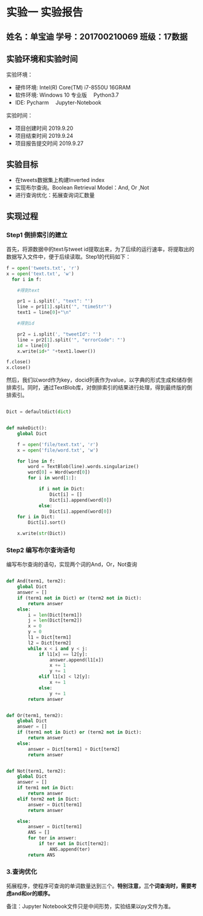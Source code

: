 # 实验一 实验报告
## 姓名：单宝迪   学号：201700210069   班级：17数据

## 实验环境和实验时间

实验环境：
- 硬件环境:  Intel(R) Core(TM) i7-8550U  16GRAM
- 软件环境:  Windows 10 专业版 　Python3.7
- IDE: Pycharm 　Jupyter-Notebook

实验时间：

- 项目创建时间 2019.9.20
- 项目结束时间 2019.9.24
- 项目报告提交时间 2019.9.27
## 实验目标

- 在tweets数据集上构建Inverted index
- 实现布尔查询。Boolean Retrieval Model：And, Or ,Not
- 进行查询优化：拓展查询词汇数量

## 实现过程

### Step1 倒排索引的建立

首先，将源数据中的text与tweet id提取出来，为了后续的运行速率，将提取出的数据写入文件中，便于后续读取。Step1的代码如下：
```python
f = open('tweets.txt', 'r')
x = open('text.txt', 'w')
  for i in f:

    #得到text

    pr1 = i.split(', "text": "')
    line = pr1[1].split('", "timeStr"')
    text1 = line[0]+"\n"

    #得到id

    pr2 = i.split(', "tweetId": "')
    line = pr2[1].split('", "errorCode": "')
    id = line[0]
    x.write(id+" "+text1.lower())

f.close()
x.close()
```
然后，我们以word作为key，docid列表作为value，以字典的形式生成和储存倒排索引。同时，通过TextBlob库，对倒排索引的结果进行处理，得到最终版的倒排索引。

```python

Dict = defaultdict(dict)


def makeDict():
    global Dict

    f = open('file/text.txt', 'r')
    x = open('file/word.txt', 'w')

    for line in f:
        word = TextBlob(line).words.singularize()
        word[0] = Word(word[0])
        for i in word[1:]:

            if i not in Dict:
                Dict[i] = []
                Dict[i].append(word[0])
            else:
                Dict[i].append(word[0])
    for i in Dict:
        Dict[i].sort()

    x.write(str(Dict))

```
### Step2 编写布尔查询语句

编写布尔查询的语句，实现两个词的And，Or，Not查询

```python

def And(term1, term2):
    global Dict
    answer = []
    if (term1 not in Dict) or (term2 not in Dict):
        return answer
    else:
        i = len(Dict[term1])
        j = len(Dict[term2])
        x = 0
        y = 0
        l1 = Dict[term1]
        l2 = Dict[term2]
        while x < i and y < j:
            if l1[x] == l2[y]:
                answer.append(l1[x])
                x += 1
                y += 1
            elif l1[x] < l2[y]:
                x += 1
            else:
                y += 1
        return answer


def Or(term1, term2):
    global Dict
    answer = []
    if (term1 not in Dict) or (term2 not in Dict):
        return answer
    else:
        answer = Dict[term1] + Dict[term2]
        return answer


def Not(term1, term2):
    global Dict
    answer = []
    if term1 not in Dict:
        return answer
    elif term2 not in Dict:
        answer = Dict[term1]
        return answer

    else:
        answer = Dict[term1]
        ANS = []
        for ter in answer:
            if ter not in Dict[term2]:
                ANS.append(ter)
        return ANS


```

### 3.查询优化

拓展程序，使程序可查询的单词数量达到三个。**特别注意，三个词查询时，需要考虑and和or的顺序。**



备注：Jupyter Notebook文件只是中间形势，实验结果以py文件为准。
